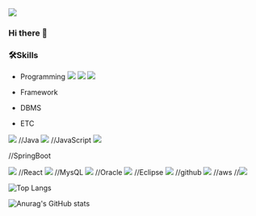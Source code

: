 <img src="https://capsule-render.vercel.app/api?type=venom&color=0:CDE4AD,100:B97A63&height=150&section=header&text=Woonani%20World&fontSize=70" />

### Hi there 👋

### 🛠️Skills 
- Programming
<img src="https://img.shields.io/badge/Java-007396?style=for-the-badge&logo=OpenJDK&logoColor=white"/>  <img src="https://img.shields.io/badge/JavaScript-F7DF1E?style=for-the-badge&logo=javascript&logoColor=white">
  <img src="https://img.shields.io/badge/html5-E34F26?style=for-the-badge&logo=html5&logoColor=white">

- Framework  
- DBMS  
- ETC  
<img src="https://img.shields.io/badge/react-20232a.svg?style=for-the-badge&logo=springboot&logoColor=61DAFB" />
//Java
<img src="https://img.shields.io/badge/JAVA-007396?style=for-the-badge&logo=java&logoColor=white">
//JavaScript
<img src="https://img.shields.io/badge/JavaScript-007396?style=for-the-badge&logo=javascript&logoColor=white">

//SpringBoot

<img src="https://img.shields.io/badge/springboot-20232a.svg?style=for-the-badge&logo=springboot&logoColor=6DB33F" />
//React
<img src="https://img.shields.io/badge/react-20232a.svg?style=for-the-badge&logo=react&logoColor=61DAFB" />
//MysQL
<img src="https://img.shields.io/badge/MySQL-4479A1?style=for-the-badge&logo=MySQL&logoColor=white">
//Oracle
<img src="https://img.shields.io/badge/Oracle-F80000?style=for-the-badge&logo=Oracle&logoColor=white">
//Eclipse
<img src="https://img.shields.io/badge/Eclipse-2C2255?style=for-the-badge&logo=Eclipse%20IDE&logoColor=white">
//github
<img src="https://img.shields.io/badge/github-181717?style=for-the-badge&logo=github&logoColor=white">
//aws
//<img src="https://img.shields.io/badge/aws-232F3E?style=for-the-badge&logo=aws&logoColor=white">


![Top Langs](https://github-readme-stats.vercel.app/api/top-langs/?username=Woonani&layout=compact)

![Anurag's GitHub stats](https://github-readme-stats.vercel.app/api?username=Woonani&show_icons=true&theme=radical)

<!--
**Woonani/Woonani** is a ✨ _special_ ✨ repository because its `README.md` (this file) appears on your GitHub profile.

Here are some ideas to get you started:

- 🔭 I’m currently working on ...
- 🌱 I’m currently learning ...
- 👯 I’m looking to collaborate on ...
- 🤔 I’m looking for help with ...
- 💬 Ask me about ...
- 📫 How to reach me: ...
- 😄 Pronouns: ...
- ⚡ Fun fact: ...
-->
